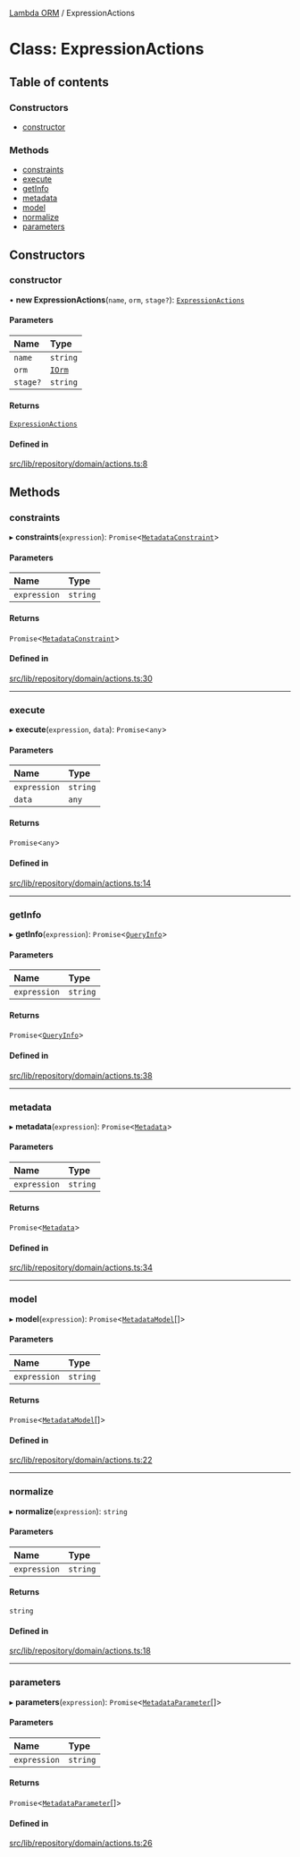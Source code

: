 [Lambda ORM](../README.md) / ExpressionActions

# Class: ExpressionActions

## Table of contents

### Constructors

- [constructor](ExpressionActions.md#constructor)

### Methods

- [constraints](ExpressionActions.md#constraints)
- [execute](ExpressionActions.md#execute)
- [getInfo](ExpressionActions.md#getinfo)
- [metadata](ExpressionActions.md#metadata)
- [model](ExpressionActions.md#model)
- [normalize](ExpressionActions.md#normalize)
- [parameters](ExpressionActions.md#parameters)

## Constructors

### constructor

• **new ExpressionActions**(`name`, `orm`, `stage?`): [`ExpressionActions`](ExpressionActions.md)

#### Parameters

| Name | Type |
| :------ | :------ |
| `name` | `string` |
| `orm` | [`IOrm`](../interfaces/IOrm.md) |
| `stage?` | `string` |

#### Returns

[`ExpressionActions`](ExpressionActions.md)

#### Defined in

[src/lib/repository/domain/actions.ts:8](https://github.com/FlavioLionelRita/lambdaorm/blob/abcbd74f/src/lib/repository/domain/actions.ts#L8)

## Methods

### constraints

▸ **constraints**(`expression`): `Promise`\<[`MetadataConstraint`](../interfaces/MetadataConstraint.md)\>

#### Parameters

| Name | Type |
| :------ | :------ |
| `expression` | `string` |

#### Returns

`Promise`\<[`MetadataConstraint`](../interfaces/MetadataConstraint.md)\>

#### Defined in

[src/lib/repository/domain/actions.ts:30](https://github.com/FlavioLionelRita/lambdaorm/blob/abcbd74f/src/lib/repository/domain/actions.ts#L30)

___

### execute

▸ **execute**(`expression`, `data`): `Promise`\<`any`\>

#### Parameters

| Name | Type |
| :------ | :------ |
| `expression` | `string` |
| `data` | `any` |

#### Returns

`Promise`\<`any`\>

#### Defined in

[src/lib/repository/domain/actions.ts:14](https://github.com/FlavioLionelRita/lambdaorm/blob/abcbd74f/src/lib/repository/domain/actions.ts#L14)

___

### getInfo

▸ **getInfo**(`expression`): `Promise`\<[`QueryInfo`](../interfaces/QueryInfo.md)\>

#### Parameters

| Name | Type |
| :------ | :------ |
| `expression` | `string` |

#### Returns

`Promise`\<[`QueryInfo`](../interfaces/QueryInfo.md)\>

#### Defined in

[src/lib/repository/domain/actions.ts:38](https://github.com/FlavioLionelRita/lambdaorm/blob/abcbd74f/src/lib/repository/domain/actions.ts#L38)

___

### metadata

▸ **metadata**(`expression`): `Promise`\<[`Metadata`](../interfaces/Metadata.md)\>

#### Parameters

| Name | Type |
| :------ | :------ |
| `expression` | `string` |

#### Returns

`Promise`\<[`Metadata`](../interfaces/Metadata.md)\>

#### Defined in

[src/lib/repository/domain/actions.ts:34](https://github.com/FlavioLionelRita/lambdaorm/blob/abcbd74f/src/lib/repository/domain/actions.ts#L34)

___

### model

▸ **model**(`expression`): `Promise`\<[`MetadataModel`](../interfaces/MetadataModel.md)[]\>

#### Parameters

| Name | Type |
| :------ | :------ |
| `expression` | `string` |

#### Returns

`Promise`\<[`MetadataModel`](../interfaces/MetadataModel.md)[]\>

#### Defined in

[src/lib/repository/domain/actions.ts:22](https://github.com/FlavioLionelRita/lambdaorm/blob/abcbd74f/src/lib/repository/domain/actions.ts#L22)

___

### normalize

▸ **normalize**(`expression`): `string`

#### Parameters

| Name | Type |
| :------ | :------ |
| `expression` | `string` |

#### Returns

`string`

#### Defined in

[src/lib/repository/domain/actions.ts:18](https://github.com/FlavioLionelRita/lambdaorm/blob/abcbd74f/src/lib/repository/domain/actions.ts#L18)

___

### parameters

▸ **parameters**(`expression`): `Promise`\<[`MetadataParameter`](../interfaces/MetadataParameter.md)[]\>

#### Parameters

| Name | Type |
| :------ | :------ |
| `expression` | `string` |

#### Returns

`Promise`\<[`MetadataParameter`](../interfaces/MetadataParameter.md)[]\>

#### Defined in

[src/lib/repository/domain/actions.ts:26](https://github.com/FlavioLionelRita/lambdaorm/blob/abcbd74f/src/lib/repository/domain/actions.ts#L26)
